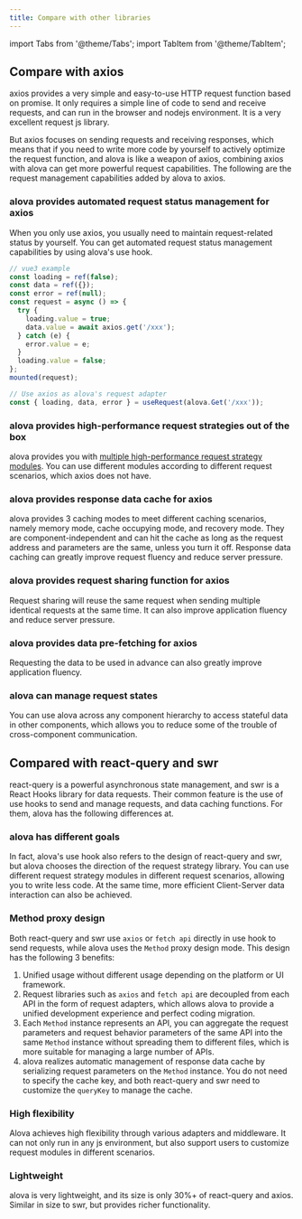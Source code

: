 ```yaml
---
title: Compare with other libraries
---
```


import Tabs from '@theme/Tabs';
import TabItem from '@theme/TabItem';

## Compare with axios

axios provides a very simple and easy-to-use HTTP request function based on promise. It only requires a simple line of code to send and receive requests, and can run in the browser and nodejs environment. It is a very excellent request js library.

But axios focuses on sending requests and receiving responses, which means that if you need to write more code by yourself to actively optimize the request function, and alova is like a weapon of axios, combining axios with alova can get more powerful request capabilities. The following are the request management capabilities added by alova to axios.

### alova provides automated request status management for axios

When you only use axios, you usually need to maintain request-related status by yourself. You can get automated request status management capabilities by using alova's use hook.

<Tabs>
<TabItem value="1" label="axios only">

```javascript
// vue3 example
const loading = ref(false);
const data = ref({});
const error = ref(null);
const request = async () => {
  try {
    loading.value = true;
    data.value = await axios.get('/xxx');
  } catch (e) {
    error.value = e;
  }
  loading.value = false;
};
mounted(request);
```

</TabItem>
<TabItem value="2" label="axios+alova">

```javascript
// Use axios as alova's request adapter
const { loading, data, error } = useRequest(alova.Get('/xxx'));
```

</TabItem>
</Tabs>

### alova provides high-performance request strategies out of the box

alova provides you with [multiple high-performance request strategy modules](/tutorial/strategy). You can use different modules according to different request scenarios, which axios does not have.

### alova provides response data cache for axios

alova provides 3 caching modes to meet different caching scenarios, namely memory mode, cache occupying mode, and recovery mode. They are component-independent and can hit the cache as long as the request address and parameters are the same, unless you turn it off. Response data caching can greatly improve request fluency and reduce server pressure.

### alova provides request sharing function for axios

Request sharing will reuse the same request when sending multiple identical requests at the same time. It can also improve application fluency and reduce server pressure.

### alova provides data pre-fetching for axios

Requesting the data to be used in advance can also greatly improve application fluency.

### alova can manage request states

You can use alova across any component hierarchy to access stateful data in other components, which allows you to reduce some of the trouble of cross-component communication.

## Compared with react-query and swr

react-query is a powerful asynchronous state management, and swr is a React Hooks library for data requests. Their common feature is the use of use hooks to send and manage requests, and data caching functions. For them, alova has the following differences at.

### alova has different goals

In fact, alova's use hook also refers to the design of react-query and swr, but alova chooses the direction of the request strategy library. You can use different request strategy modules in different request scenarios, allowing you to write less code. At the same time, more efficient Client-Server data interaction can also be achieved.

### Method proxy design

Both react-query and swr use `axios` or `fetch api` directly in use hook to send requests, while alova uses the `Method` proxy design mode. This design has the following 3 benefits:

1. Unified usage without different usage depending on the platform or UI framework.
2. Request libraries such as `axios` and `fetch api` are decoupled from each API in the form of request adapters, which allows alova to provide a unified development experience and perfect coding migration.
3. Each `Method` instance represents an API, you can aggregate the request parameters and request behavior parameters of the same API into the same `Method` instance without spreading them to different files, which is more suitable for managing a large number of APIs.
4. alova realizes automatic management of response data cache by serializing request parameters on the `Method` instance. You do not need to specify the cache key, and both react-query and swr need to customize the `queryKey` to manage the cache.

### High flexibility

Alova achieves high flexibility through various adapters and middleware. It can not only run in any js environment, but also support users to customize request modules in different scenarios.

### Lightweight

alova is very lightweight, and its size is only 30%+ of react-query and axios. Similar in size to swr, but provides richer functionality.
